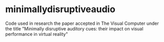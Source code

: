 # minimallydisruptiveaudio
Code used in research the paper accepted in The Visual Computer under the title "Minimally disruptive auditory cues: their impact on visual performance in virtual reality"

